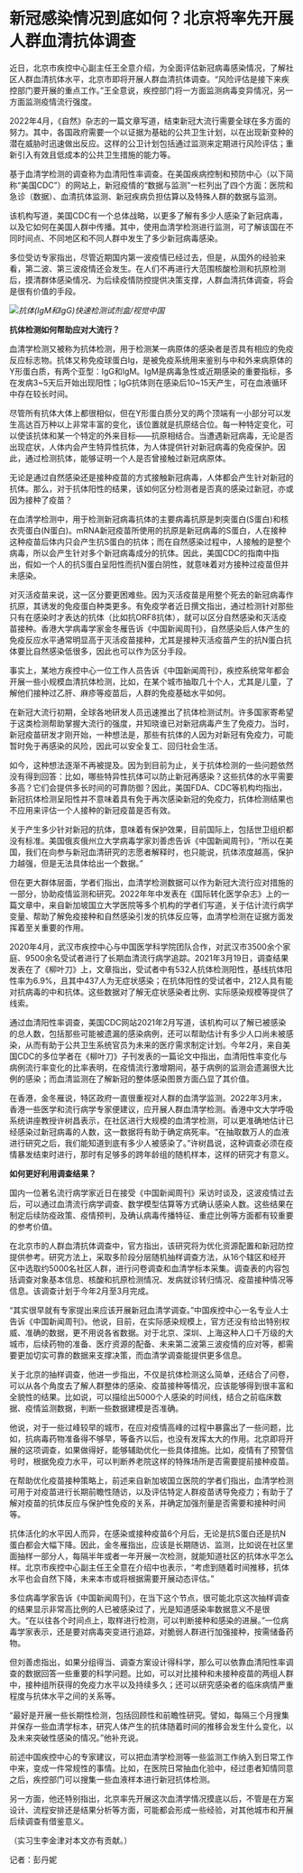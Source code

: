 # 新冠感染情况到底如何？北京将率先开展人群血清抗体调查

近日，北京市疾控中心副主任王全意介绍，为全面评估新冠病毒感染情况，了解社区人群血清抗体水平，北京市即将开展人群血清抗体调查。“风险评估是接下来疾控部门要开展的重点工作。”王全意说，疾控部门将一方面监测病毒变异情况，另一方面监测疫情流行强度。

2022年4月，《自然》杂志的一篇文章写道，结束新冠大流行需要全球在多方面的努力。其中，各国政府需要一个以证据为基础的公共卫生计划，以在出现新变种的潜在威胁时迅速做出反应。这样的公卫计划包括通过监测来定期进行风险评估；重新引入有效且低成本的公共卫生措施的能力等。

基于血清学检测的调查称为血清阳性率调查。在美国疾病控制和预防中心（以下简称“美国CDC”）的网站上，新冠疫情的“数据与监测”一栏列出了四个方面：医院和急诊（数据）、血清抗体监测、新冠疾病负担估算以及特殊人群的数据与监测。

该机构写道，美国CDC有一个总体战略，以更多了解有多少人感染了新冠病毒，以及它如何在美国人群中传播。其中，使用血清学检测进行监测，可了解该国在不同时间点、不同地区和不同人群中发生了多少新冠病毒感染。

多位受访专家指出，尽管近期国内第一波疫情已经过去，但是，从国外的经验来看，第二波、第三波疫情还会发生。在人们不再进行大范围核酸检测和抗原检测后，摸清群体感染情况、为后续疫情防控提供决策支撑，人群血清抗体调查，将会是很有价值的手段。

![](https://inews.gtimg.com/news_bt/O3CRIVV4JdOb5rl7xHyI-oHcQfrqGUlMd87A0Xf25yZyAAA/1000)_抗体(IgM和IgG)快速检测试剂盒/视觉中国_

**抗体检测如何帮助应对大流行？**

血清学检测又被称为抗体检测，用于检测某一病原体的感染者是否具有相应的免疫反应标志物。抗体又称免疫球蛋白Ig，是被免疫系统用来鉴别与中和外来病原体的Y形蛋白质，有两个亚型：IgG和IgM。IgM是病毒急性或近期感染的重要指标，多在发病3~5天后开始出现阳性；IgG抗体则在感染后10~15天产生，可在血液循环中存在较长时间。

尽管所有抗体大体上都很相似，但在Y形蛋白质分叉的两个顶端有一小部分可以发生高达百万种以上非常丰富的变化，该位置就是抗原结合位。每一种特定变化，可以使该抗体和某一个特定的外来目标——抗原相结合。当遭遇新冠病毒，无论是否出现症状，人体内会产生特异性抗体，为人体提供针对新冠病毒的免疫保护。因此，通过检测抗体，能够证明一个人是否曾接触过新冠病原体。

无论是通过自然感染还是接种疫苗的方式接触新冠病毒，人体都会产生针对新冠的抗体。那么，对于抗体阳性的结果，该如何区分检测者是否真的感染过新冠，亦或因为接种了疫苗？

在血清学检测中，用于检测新冠病毒抗体的主要病毒抗原是刺突蛋白(S蛋白)和核衣壳蛋白(N蛋白)。mRNA新冠疫苗所使用的抗原是新冠病毒的S蛋白，人在接种这种疫苗后体内只会产生抗S蛋白的抗体；而在自然感染过程中，人接触的是整个病毒，所以会产生针对多个新冠病毒成分的抗体。因此，美国CDC的指南中指出，假如一个人的抗S蛋白呈阳性而抗N蛋白阴性，就意味着对方接种过疫苗但并未感染。

对灭活疫苗来说，这一区分要更困难些。因为灭活疫苗是用整个死去的新冠病毒作抗原，其诱发的免疫蛋白种类更多。有免疫学者近日撰文指出，通过检测针对那些只有在感染时才表达的抗体（比如抗ORF8抗体），就可以区分自然感染和灭活疫苗接种。香港大学病毒学家金冬雁告诉《中国新闻周刊》，自然感染后人体产生的免疫反应水平通常明显高于灭活疫苗接种，尤其是接种灭活疫苗产生的抗N蛋白抗体要比自然感染低很多，因此也可以作为区分手段。

事实上，某地方疾控中心一位工作人员告诉《中国新闻周刊》，疾控系统常年都会开展一些小规模血清抗体检测，比如，在某个城市抽取几十个人，尤其是儿童，了解他们接种过乙肝、麻疹等疫苗后，人群的免疫基础水平如何。

在新冠大流行初期，全球各地研发人员迅速推出了抗体检测试剂。许多国家寄希望于这类检测帮助掌握大流行的强度，并知晓谁已对新冠病毒产生了免疫力。当时，新冠疫苗研发才刚开始，一种想法是，那些有抗体的人因为对新冠有免疫力，可能暂时免于再感染的风险，因此可以安全复工、回归社会生活。

如今，这种想法逐渐不再被提及。因为到目前为止，关于抗体检测的一些问题依然没有得到回答：比如，哪些特异性抗体可以防止新冠再感染？这些抗体的水平需要多高？它们会提供多长时间的可靠防御？因此，美国FDA、CDC等机构均指出，新冠抗体检测呈阳性并不意味着具有免于再次感染新冠的免疫力，抗体检测结果也不应用来评估一个人接种的新冠疫苗是否有效。

关于产生多少针对新冠的抗体，意味着有保护效果，目前国际上，包括世卫组织都没有标准。美国俄亥俄州立大学病毒学家刘善虑告诉《中国新闻周刊》，“所以在美国，我们在向参与新冠血清研究的志愿者解释时，也只能说，抗体浓度越高，保护力越强，但是无法具体给出一个数据。”

但在更大群体层面，学者们指出，血清学检测数据可以作为新冠大流行应对措施的一部分，协助疫情监测和研究。2022年年中发表在《国际转化医学杂志》上的一篇文章中，来自新加坡国立大学医院等多个机构的学者们写道，关于估计流行病学变量、帮助了解免疫接种和自然感染引发的抗体反应等，血清学检测在证据方面发挥着至关重要的作用。

2020年4月，武汉市疾控中心与中国医学科学院团队合作，对武汉市3500余个家庭、9500余名受试者进行了长期血清流行病学追踪。2021年3月19日，调查结果发表在了《柳叶刀》上，文章指出，受试者中有532人抗体检测阳性，基线抗体阳性率为6.9%，且其中437人为无症状感染；在抗体阳性的受试者中，212人具有能对抗病毒的中和抗体。这些数据对了解无症状感染者比例、实际感染规模等提供了线索。

通过血清阳性率调查，美国CDC网站2021年2月写道，该机构可以了解已被感染的总人数，包括那些可能被遗漏的感染病例，还可以帮助估计有多少人口尚未被感染，从而有助于公共卫生系统官员为未来的医疗需求制定计划。今年2月，来自美国CDC的多位学者在《柳叶刀》子刊发表的一篇论文中指出，血清阳性率变化与病例流行率变化的比率表明，在疫情流行激增期间，基于病例的监测会遗漏很大比例的感染；而血清监测在了解新冠的整体感染图景方面凸显了其价值。

在香港，金冬雁说，特区政府一直很重视对人群的血清学监测。2022年3月末，香港一些医学和流行病学专家便建议，应开展人群血清学检测。香港中文大学呼吸系统讲座教授许树昌表示，在社区进行大规模的血清学检测，可以更准确地估计已经感染过新冠病毒的人数，这一数据将有助于确定病死率。“在抽取数万人的血液进行研究之后，我们能知道到底有多少人被感染了。”许树昌说，这种调查必须在疫情暴发结束时进行，那时有足够多的跨年龄组的随机样本，这样的研究才有意义。

**如何更好利用调查结果？**

国内一位著名流行病学家近日在接受《中国新闻周刊》采访时谈及，这波疫情过去后，可以通过血清流行病学调查、数学模型估算等方式确认感染人数。这些结果在制定后续防疫政策、疫情预判，及确认病毒传播特征、重症比例等方面都有较重要的参考价值。

在北京市的人群血清抗体调查中，官方指出，该研究将为优化资源配置和新冠防控提供参考。研究方法上，采取多阶段分层随机抽样调查方法，从16个辖区和经开区中选取约5000名社区人群，进行问卷调查和血清学标本采集。调查表的内容包括调查对象基本信息、核酸和抗原检测情况、发病就诊转归情况、疫苗接种情况等信息。该调查计划于今年2月至3月完成。

“其实很早就有专家提出来应该开展新冠血清学调查。”中国疾控中心一名专业人士告诉《中国新闻周刊》。他说，目前，在实际感染规模上，官方还没有给出特别权威、准确的数据，更不用说各省数据。对于北京、深圳、上海这种人口千万级的大城市，后续药物的准备、医疗资源的配备、未来第二波第三波疫情的应对等，都需要更加切实可靠的数据来支撑决策，而血清学调查能提供更多信息。

关于北京的抽样调查，他进一步指出，不仅是抗体检测这么简单，还结合了问卷，可以从各个角度去了解人群整体的感染、疫苗接种等情况，应该能够得到很丰富和全貌性的结果。比如说，可以描绘出5000个人感染的时间线，结合之前临床数据、疫情监测数据，判断一些数据建模是否准确。

他说，对于一些过峰较早的城市，在应对疫情高峰的过程中暴露出了一些问题，比如，抗病毒药物准备得不够早，等备齐以后，也没有发挥太大的作用。北京即将开展的这项调查，如果做得好，能够辅助优化一些具体措施。比如，疫情有了预警信号时，根据免疫力水平，可以判断养老院这样的特殊场所是否需要提前接种疫苗。

在帮助优化疫苗接种策略上，前述来自新加坡国立医院的学者们指出，血清学检测可用于对疫苗进行长期前瞻性随访，以及评估特定人群疫苗诱导免疫力；有助于了解对疫苗的抗体反应与保护性免疫的关系，并确定加强剂量是否需要和接种时间等。

抗体活化的水平因人而异，在感染或接种疫苗6个月后，无论是抗S蛋白还是抗N蛋白都会大幅下降。因此，金冬雁指出，应该是长期随访、监测，比如说在社区里面抽样一部分人，每隔半年或者一年开展一次检测，就能知道社区的抗体水平怎么样。北京市疾控中心副主任王全意在介绍中也表示，“考虑到随着时间推移，抗体水平也会自然下降，未来本市或将根据需要开展动态评估。”

多位病毒学家告诉《中国新闻周刊》，在当下这个节点，很可能北京这次抽样调查的结果显示非常高比例的人已被感染过了，光是知道感染率数据意义不是很大。“在以往各个时间点上，取样进行检测，可以判断接种和感染的进展。”一位病毒学家表示，还是要对病毒突变进行追踪，对脆弱人群进行加强接种，按需储备药物。

但刘善虑指出，如果分组得当、调查方案设计得科学，那么可以依靠血清阳性率调查的数据回答一些重要的科学问题。比如，可以对比接种和未接种疫苗的两组人群中，接种组所获得的免疫力水平以及持续多久；还可以研究感染者的临床病情严重程度与抗体水平之间的关系等。

“最好是开展一些长期性检测，包括回顾性和前瞻性研究。譬如，每隔三个月搜集并保存一些血清学标本，研究人体产生的抗体随着时间的推移会发生什么变化，以及未来突破性感染的情况。”他补充说。

前述中国疾控中心的专家建议，可以把血清学检测等一些监测工作纳入到日常工作中来，变成一件常规性的事情。比如，在医院日常抽血化验中，经过患者知情同意之后，疾控部门可以搜集一些血液样本进行新冠抗体检测。

另一方面，他还特别指出，北京率先开展这次血清学情况摸底以后，不管是在方案设计、流程安排还是结果分析等方面，可能都会形成一些经验，对其他城市和开展后续调查有借鉴意义。

（实习生李金津对本文亦有贡献。）

记者：彭丹妮

